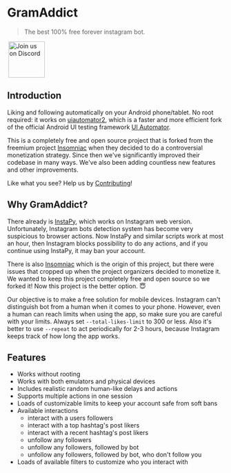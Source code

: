 # GramAddict

> The best 100% free forever instagram bot.

<p>
  <a href="https://discord.gg/9MTjgs8g5R">
    <img hspace="3" alt="Join us on Discord" src="https://github.com/GramAddict/bot/raw/master/res/discord.png" height=84/>
  </a>
</p>

## Introduction

Liking and following automatically on your Android phone/tablet. No root required: it works on [uiautomator2](https://github.com/openatx/uiautomator2), which is a faster and more efficient fork of the official Android UI testing framework [UI Automator](https://developer.android.com/training/testing/ui-automator). 

This is a completely free and open source project that is forked from the freemium project [Insomniac](https://github.com/alexal1/Insomniac/) when they decided to do a controversial monetization strategy. Since then we've significantly improved their codebase in many ways. We've also been adding countless new features and other improvements. 

Like what you see? Help us by [Contributing](/?id=contributing)!

## Why GramAddict?
There already is [InstaPy](https://github.com/timgrossmann/InstaPy), which works on Instagram web version. Unfortunately, Instagram bots detection system has become very suspicious to browser actions. Now InstaPy and similar scripts work at most an hour, then Instagram blocks possibility to do any actions, and if you continue using InstaPy, it may ban your account. 

There is also [Insomniac](https://github.com/alexal1/Insomniac/) which is the origin of this project, but there were issues that cropped up when the project organizers decided to monetize it. We wanted to keep this project completely free and open source so we forked it! Now this project is the better option. 😇

Our objective is to make a free solution for mobile devices. Instagram can't distinguish bot from a human when it comes to your phone. However, even a human can reach limits when using the app, so make sure you are careful with your limits. Always set `--total-likes-limit` to 300 or less. Also it's better to use `--repeat` to act periodically for 2-3 hours, because Instagram keeps track of how long the app works.


## Features

- Works without rooting
- Works with both emulators and physical devices
- Includes realistic random human-like delays and actions
- Supports multiple actions in one session
- Loads of customizable limits to keep your account safe from soft bans
- Available interactions
    - interact with a users followers
    - interact with a top hashtag's post likers
    - interact with a recent hashtag's post likers
    - unfollow any followers
    - unfollow any followers, followed by bot
    - unfollow any followers, followed by bot, who don't follow you
- Loads of available filters to customize who you interact with